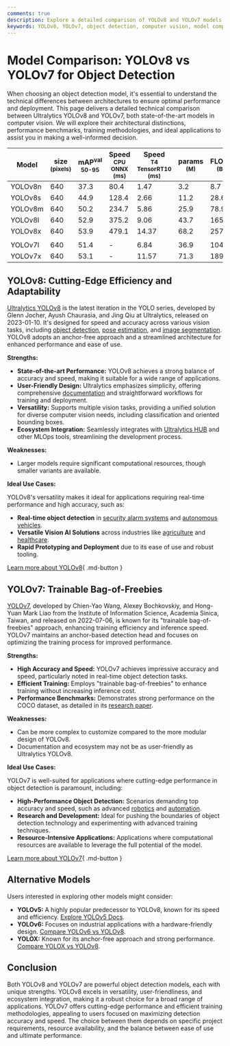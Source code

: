 ```yaml
---
comments: true
description: Explore a detailed comparison of YOLOv8 and YOLOv7 models. Learn their strengths, performance benchmarks, and ideal use cases for object detection.
keywords: YOLOv8, YOLOv7, object detection, computer vision, model comparison, YOLO performance, AI models, machine learning, Ultralytics
---
```


# Model Comparison: YOLOv8 vs YOLOv7 for Object Detection

When choosing an object detection model, it's essential to understand the technical differences between architectures to ensure optimal performance and deployment. This page delivers a detailed technical comparison between Ultralytics YOLOv8 and YOLOv7, both state-of-the-art models in computer vision. We will explore their architectural distinctions, performance benchmarks, training methodologies, and ideal applications to assist you in making a well-informed decision.

<script async src="https://cdn.jsdelivr.net/npm/chart.js"></script>
<script defer src="../../javascript/benchmark.js"></script>

<canvas id="modelComparisonChart" width="1024" height="400" active-models='["YOLOv8", "YOLOv7"]'></canvas>

| Model   | size<br><sup>(pixels) | mAP<sup>val<br>50-95 | Speed<br><sup>CPU ONNX<br>(ms) | Speed<br><sup>T4 TensorRT10<br>(ms) | params<br><sup>(M) | FLOPs<br><sup>(B) |
|---------|-----------------------|----------------------|--------------------------------|-------------------------------------|--------------------|-------------------|
| YOLOv8n | 640                   | 37.3                 | 80.4                           | 1.47                                | 3.2                | 8.7               |
| YOLOv8s | 640                   | 44.9                 | 128.4                          | 2.66                                | 11.2               | 28.6              |
| YOLOv8m | 640                   | 50.2                 | 234.7                          | 5.86                                | 25.9               | 78.9              |
| YOLOv8l | 640                   | 52.9                 | 375.2                          | 9.06                                | 43.7               | 165.2             |
| YOLOv8x | 640                   | 53.9                 | 479.1                          | 14.37                               | 68.2               | 257.8             |
|         |                       |                      |                                |                                     |                    |                   |
| YOLOv7l | 640                   | 51.4                 | -                              | 6.84                                | 36.9               | 104.7             |
| YOLOv7x | 640                   | 53.1                 | -                              | 11.57                               | 71.3               | 189.9             |

## YOLOv8: Cutting-Edge Efficiency and Adaptability

[Ultralytics YOLOv8](https://github.com/ultralytics/ultralytics) is the latest iteration in the YOLO series, developed by Glenn Jocher, Ayush Chaurasia, and Jing Qiu at Ultralytics, released on 2023-01-10. It's designed for speed and accuracy across various vision tasks, including [object detection](https://www.ultralytics.com/glossary/object-detection), [pose estimation](https://docs.ultralytics.com/tasks/pose/), and [image segmentation](https://www.ultralytics.com/glossary/image-segmentation). YOLOv8 adopts an anchor-free approach and a streamlined architecture for enhanced performance and ease of use.

**Strengths:**

- **State-of-the-art Performance:** YOLOv8 achieves a strong balance of accuracy and speed, making it suitable for a wide range of applications.
- **User-Friendly Design:** Ultralytics emphasizes simplicity, offering comprehensive [documentation](https://docs.ultralytics.com/) and straightforward workflows for training and deployment.
- **Versatility:** Supports multiple vision tasks, providing a unified solution for diverse computer vision needs, including classification and oriented bounding boxes.
- **Ecosystem Integration:** Seamlessly integrates with [Ultralytics HUB](https://www.ultralytics.com/hub) and other MLOps tools, streamlining the development process.

**Weaknesses:**

- Larger models require significant computational resources, though smaller variants are available.

**Ideal Use Cases:**

YOLOv8's versatility makes it ideal for applications requiring real-time performance and high accuracy, such as:

- **Real-time object detection** in [security alarm systems](https://www.ultralytics.com/blog/security-alarm-system-projects-with-ultralytics-yolov8) and [autonomous vehicles](https://www.ultralytics.com/solutions/ai-in-self-driving).
- **Versatile Vision AI Solutions** across industries like [agriculture](https://www.ultralytics.com/solutions/ai-in-agriculture) and [healthcare](https://www.ultralytics.com/solutions/ai-in-healthcare).
- **Rapid Prototyping and Deployment** due to its ease of use and robust tooling.

[Learn more about YOLOv8](https://docs.ultralytics.com/models/yolov8/){ .md-button }

## YOLOv7: Trainable Bag-of-Freebies

[YOLOv7](https://github.com/WongKinYiu/yolov7), developed by Chien-Yao Wang, Alexey Bochkovskiy, and Hong-Yuan Mark Liao from the Institute of Information Science, Academia Sinica, Taiwan, and released on 2022-07-06, is known for its "trainable bag-of-freebies" approach, enhancing training efficiency and inference speed. YOLOv7 maintains an anchor-based detection head and focuses on optimizing the training process for improved performance.

**Strengths:**

- **High Accuracy and Speed:** YOLOv7 achieves impressive accuracy and speed, particularly noted in real-time object detection tasks.
- **Efficient Training:** Employs "trainable bag-of-freebies" to enhance training without increasing inference cost.
- **Performance Benchmarks:** Demonstrates strong performance on the COCO dataset, as detailed in its [research paper](https://arxiv.org/abs/2207.02696).

**Weaknesses:**

- Can be more complex to customize compared to the more modular design of YOLOv8.
- Documentation and ecosystem may not be as user-friendly as Ultralytics YOLOv8.

**Ideal Use Cases:**

YOLOv7 is well-suited for applications where cutting-edge performance in object detection is paramount, including:

- **High-Performance Object Detection:** Scenarios demanding top accuracy and speed, such as advanced [robotics](https://www.ultralytics.com/glossary/robotics) and [automation](https://www.ultralytics.com/blog/yolo11-enhancing-efficiency-conveyor-automation).
- **Research and Development:** Ideal for pushing the boundaries of object detection technology and experimenting with advanced training techniques.
- **Resource-Intensive Applications:** Applications where computational resources are available to leverage the full potential of the model.

[Learn more about YOLOv7](https://docs.ultralytics.com/models/yolov7/){ .md-button }

## Alternative Models

Users interested in exploring other models might consider:

- **YOLOv5:** A highly popular predecessor to YOLOv8, known for its speed and efficiency. [Explore YOLOv5 Docs](https://docs.ultralytics.com/models/yolov5/).
- **YOLOv6:** Focuses on industrial applications with a hardware-friendly design. [Compare YOLOv6 vs YOLOv8](https://docs.ultralytics.com/compare/yolov8-vs-yolov6/).
- **YOLOX:** Known for its anchor-free approach and strong performance. [Compare YOLOX vs YOLOv8](https://docs.ultralytics.com/compare/yolov8-vs-yolox/).

## Conclusion

Both YOLOv8 and YOLOv7 are powerful object detection models, each with unique strengths. YOLOv8 excels in versatility, user-friendliness, and ecosystem integration, making it a robust choice for a broad range of applications. YOLOv7 offers cutting-edge performance and efficient training methodologies, appealing to users focused on maximizing detection accuracy and speed. The choice between them depends on specific project requirements, resource availability, and the balance between ease of use and ultimate performance.
